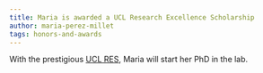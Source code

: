 ```yaml
---
title: Maria is awarded a UCL Research Excellence Scholarship
author: maria-perez-millet
tags: honors-and-awards
---
```


With the prestigious [UCL RES](https://www.ucl.ac.uk/scholarships/research-excellence-scholarship), Maria will start her PhD in the lab. 
